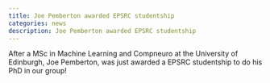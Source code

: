 ```yaml
---
title: Joe Pemberton awarded EPSRC studentship​
categories: news
description: Joe Pemberton awarded EPSRC studentship​
---
```


After a MSc in Machine Learning and Compneuro at the University of Edinburgh, Joe Pemberton, was just awarded a EPSRC studentship to do his PhD in our group!​​​​
